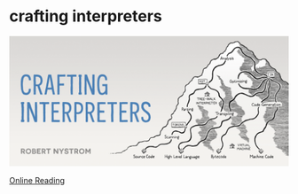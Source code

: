# crafting interpreters

![crafting interpreters](https://github.com/Kua-Fu/blog-book-images/blob/main/reading/technology/crafting_interpreters/crafting_interpreters.png?raw=true)

[Online Reading](https://craftinginterpreters.com/contents.html)


